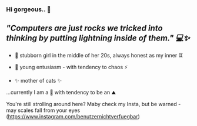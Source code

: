 ### Hi gorgeous.. 👋

## ***"Computers are just rocks we tricked into thinking by putting lightning inside of them." 💻✨***


-    🌱 stubborn girl in the middle of her 20s, always honest as my inner ♊︎

-    👯 young entusiasm - with tendency to chaos ⚡

-    ✨ mother of cats ✨

...currently I am a 🗿 with tendency to be an ⛰️

You're still strolling around here? Maby check my Insta, but be warned - may scales fall from your eyes (https://www.instagram.com/benutzernichtverfuegbar)


<!--
- 🤔 I’m looking for help with ...
- 💬 Ask me about ...

📫 How to reach me: ...
-->
